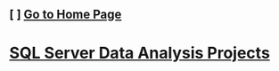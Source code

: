 ## [ ] [Go to Home Page](https://github.com/celik-muhammed)

# [SQL Server Data Analysis Projects](./69-Data-Analysis-Projects-with-SQL-Server/)